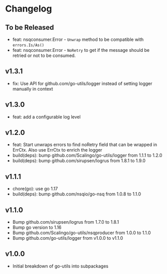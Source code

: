 # Changelog

## To be Released

* feat: nsqconsumer.Error - `Unwrap` method to be compatible with `errors.Is/As()`
* feat: nsqconsumer.Error - `NoRetry` to get if the message should be retried or not to be consumed.

## v1.3.1

* fix: Use API for github.com/go-utils/logger instead of setting logger manually in context

## v1.3.0

* feat: add a configurable log level

## v1.2.0

* feat: Start unwraps errors to find noRetry field that can be wrapped in ErrCtx. Also use ErrCtx to enrich the logger
* build(deps): bump github.com/Scalingo/go-utils/logger from 1.1.1 to 1.2.0
* build(deps): bump github.com/sirupsen/logrus from 1.8.1 to 1.9.0

## v1.1.1

* chore(go): use go 1.17
* build(deps): bump github.com/nsqio/go-nsq from 1.0.8 to 1.1.0

## v1.1.0

* Bump github.com/sirupsen/logrus from 1.7.0 to 1.8.1
* Bump go version to 1.16
* Bump github.com/Scalingo/go-utils/nsqproducer from 1.0.0 to 1.1.0
* Bump github.com/go-utils/logger from v1.0.0 to v1.1.0

## v1.0.0

* Initial breakdown of go-utils into subpackages
